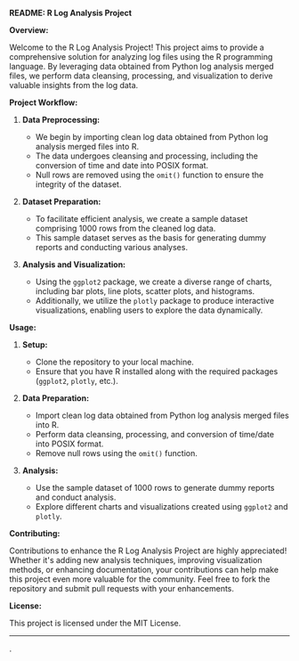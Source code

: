 **README: R Log Analysis Project**

**Overview:**

Welcome to the R Log Analysis Project! This project aims to provide a comprehensive solution for analyzing log files using the R programming language. By leveraging data obtained from Python log analysis merged files, we perform data cleansing, processing, and visualization to derive valuable insights from the log data.

**Project Workflow:**

1. **Data Preprocessing:**
   - We begin by importing clean log data obtained from Python log analysis merged files into R.
   - The data undergoes cleansing and processing, including the conversion of time and date into POSIX format.
   - Null rows are removed using the `omit()` function to ensure the integrity of the dataset.

2. **Dataset Preparation:**
   - To facilitate efficient analysis, we create a sample dataset comprising 1000 rows from the cleaned log data.
   - This sample dataset serves as the basis for generating dummy reports and conducting various analyses.

3. **Analysis and Visualization:**
   - Using the `ggplot2` package, we create a diverse range of charts, including bar plots, line plots, scatter plots, and histograms.
   - Additionally, we utilize the `plotly` package to produce interactive visualizations, enabling users to explore the data dynamically.

**Usage:**

1. **Setup:**
   - Clone the repository to your local machine.
   - Ensure that you have R installed along with the required packages (`ggplot2`, `plotly`, etc.).

2. **Data Preparation:**
   - Import clean log data obtained from Python log analysis merged files into R.
   - Perform data cleansing, processing, and conversion of time/date into POSIX format.
   - Remove null rows using the `omit()` function.

3. **Analysis:**
   - Use the sample dataset of 1000 rows to generate dummy reports and conduct analysis.
   - Explore different charts and visualizations created using `ggplot2` and `plotly`.

**Contributing:**

Contributions to enhance the R Log Analysis Project are highly appreciated! Whether it's adding new analysis techniques, improving visualization methods, or enhancing documentation, your contributions can help make this project even more valuable for the community. Feel free to fork the repository and submit pull requests with your enhancements.

**License:**

This project is licensed under the MIT License.

---
.
